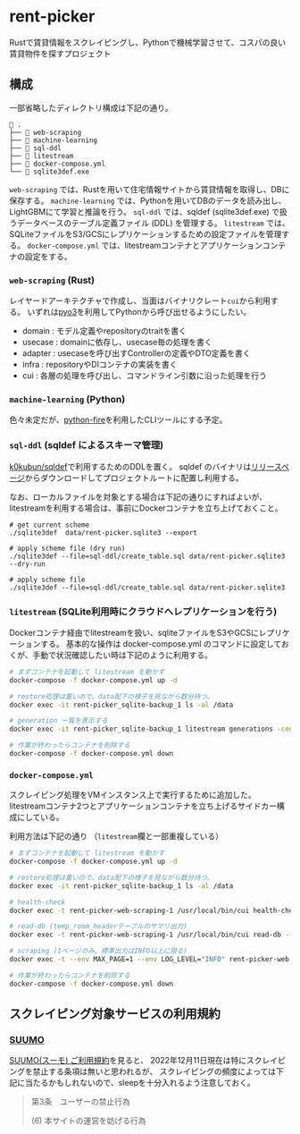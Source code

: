 # rent-picker

Rustで賃貸情報をスクレイピングし、Pythonで機械学習させて、コスパの良い賃貸物件を探すプロジェクト

## 構成

一部省略したディレクトリ構成は下記の通り。

```tree
 .
├──  web-scraping
├──  machine-learning
├──  sql-ddl
├──  litestream
├──  docker-compose.yml
└──  sqlite3def.exe
```

`web-scraping` では、Rustを用いて住宅情報サイトから賃貸情報を取得し、DBに保存する。
`machine-learning` では、Pythonを用いてDBのデータを読み出し、LightGBMにて学習と推論を行う。
`sql-ddl` では、sqldef (sqlite3def.exe) で扱うデータベースのテーブル定義ファイル (DDL) を管理する。
`litestream` では、SQLiteファイルをS3/GCSにレプリケーションするための設定ファイルを管理する。
`docker-compose.yml` では、litestreamコンテナとアプリケーションコンテナの設定をする。


### `web-scraping` (Rust)

レイヤードアーキテクチャで作成し、当面はバイナリクレート`cui`から利用する。
いずれは[pyo3](https://github.com/PyO3/pyo3)を利用してPythonから呼び出せるようにしたい。

- domain  : モデル定義やrepositoryのtraitを書く
- usecase : domainに依存し、usecase毎の処理を書く
- adapter : usecaseを呼び出すControllerの定義やDTO定義を書く
- infra   : repositoryやDIコンテナの実装を書く
- cui     : 各層の処理を呼び出し、コマンドライン引数に沿った処理を行う


### `machine-learning` (Python)

色々未定だが、[python-fire](https://github.com/google/python-fire)を利用したCLIツールにする予定。



### `sql-ddl` (sqldef によるスキーマ管理)

[k0kubun/sqldef](https://github.com/k0kubun/sqldef)で利用するためのDDLを置く。
sqldef のバイナリは[リリースページ](https://github.com/k0kubun/sqldef/releases)からダウンロードしてプロジェクトルートに配置し利用する。

なお、ローカルファイルを対象とする場合は下記の通りにすればよいが、
litestreamを利用する場合は、事前にDockerコンテナを立ち上げておくこと。

```
# get current scheme
./sqlite3def  data/rent-picker.sqlite3 --export

# apply scheme file (dry run)
./sqlite3def --file=sql-ddl/create_table.sql data/rent-picker.sqlite3 --dry-run

# apply scheme file
./sqlite3def --file=sql-ddl/create_table.sql data/rent-picker.sqlite3
```

### `litestream` (SQLite利用時にクラウドへレプリケーションを行う)

Dockerコンテナ経由でlitestreamを扱い、sqliteファイルをS3やGCSにレプリケーションする。
基本的な操作は docker-compose.yml のコマンドに設定しておくが、手動で状況確認したい時は下記のように利用する。

```sh
# まずコンテナを起動して litestream を動かす
docker-compose -f docker-compose.yml up -d

# restore処理は重いので、data配下の様子を見ながら数分待つ。
docker exec -it rent-picker_sqlite-backup_1 ls -al /data

# generation 一覧を表示する
docker exec -it rent-picker_sqlite-backup_1 litestream generations -config /opt/litestream/litestream.yaml /data/rent-picker.sqlite3

# 作業が終わったらコンテナを削除する
docker-compose -f docker-compose.yml down
```

### `docker-compose.yml` 

スクレイピング処理をVMインスタンス上で実行するために追加した。
litestreamコンテナ2つとアプリケーションコンテナを立ち上げるサイドカー構成にしている。

利用方法は下記の通り （`litestream`欄と一部重複している）

```sh
# まずコンテナを起動して litestream を動かす
docker-compose -f docker-compose.yml up -d

# restore処理は重いので、data配下の様子を見ながら数分待つ。
docker exec -it rent-picker_sqlite-backup_1 ls -al /data

# health-check
docker exec -t rent-picker-web-scraping-1 /usr/local/bin/cui health-check | bunyan

# read-db (temp_room_headerテーブルのサマリ出力)
docker exec -t rent-picker-web-scraping-1 /usr/local/bin/cui read-db --action summary --table room-header --table-type temp | bunyan

# scraping (1ページのみ、標準出力はINFO以上に限る)
docker exec -t --env MAX_PAGE=1 --env LOG_LEVEL="INFO" rent-picker-web-scraping-1 /usr/local/bin/cui web-scrape --area tokyo 新宿 --save | bunyan

# 作業が終わったらコンテナを削除する
docker-compose -f docker-compose.yml down
```

## スクレイピング対象サービスの利用規約

### [SUUMO](https://suumo.jp/)

[SUUMO(スーモ) ご利用規約](https://suumo.jp/edit/kiyaku/)を見ると、
2022年12月11日現在は特にスクレイピングを禁止する条項は無いと思われるが、
スクレイピングの頻度によっては下記に当たるかもしれないので、sleepを十分入れるよう注意しておく。

> 第3条　ユーザーの禁止行為
>
> (6) 本サイトの運営を妨げる行為